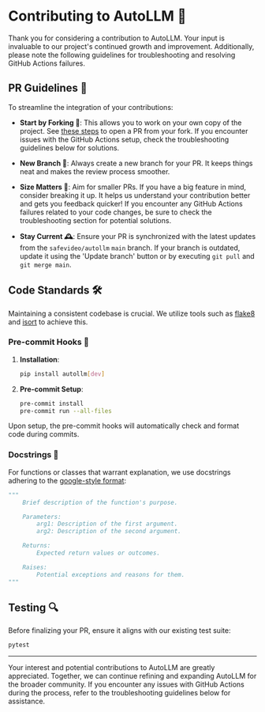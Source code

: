 # Contributing to AutoLLM 🌟

Thank you for considering a contribution to AutoLLM. Your input is invaluable to our project's continued growth and improvement. Additionally, please note the following guidelines for troubleshooting and resolving GitHub Actions failures.

## PR Guidelines 📝

To streamline the integration of your contributions:

- **Start by Forking 🍴**: This allows you to work on your own copy of the project. See [these steps](https://docs.github.com/en/pull-requests/collaborating-with-pull-requests/proposing-changes-to-your-work-with-pull-requests/creating-a-pull-request-from-a-fork) to open a PR from your fork. If you encounter issues with the GitHub Actions setup, check the troubleshooting guidelines below for solutions.

- **New Branch 🌱**: Always create a new branch for your PR. It keeps things neat and makes the review process smoother.

- **Size Matters 📏**: Aim for smaller PRs. If you have a big feature in mind, consider breaking it up. It helps us understand your contribution better and gets you feedback quicker! If you encounter any GitHub Actions failures related to your code changes, be sure to check the troubleshooting section for potential solutions.

- **Stay Current 🕰️**: Ensure your PR is synchronized with the latest updates from the `safevideo/autollm` `main` branch. If your branch is outdated, update it using the 'Update branch' button or by executing `git pull` and `git merge main`.

## Code Standards 🛠️

Maintaining a consistent codebase is crucial. We utilize tools such as [flake8](https://flake8.pycqa.org/en/latest/) and [isort](https://pycqa.github.io/isort/) to achieve this.

### Pre-commit Hooks 🔗

1. **Installation**:

   ```bash
   pip install autollm[dev]
   ```

1. **Pre-commit Setup**:

   ```bash
   pre-commit install
   pre-commit run --all-files
   ```

Upon setup, the pre-commit hooks will automatically check and format code during commits.

### Docstrings 📜

For functions or classes that warrant explanation, we use docstrings adhering to the [google-style format](https://google.github.io/styleguide/pyguide.html#38-comments-and-docstrings):

```python
"""
    Brief description of the function's purpose.

    Parameters:
        arg1: Description of the first argument.
        arg2: Description of the second argument.

    Returns:
        Expected return values or outcomes.

    Raises:
        Potential exceptions and reasons for them.
"""
```

## Testing 🔍

Before finalizing your PR, ensure it aligns with our existing test suite:

```bash
pytest
```

______________________________________________________________________

Your interest and potential contributions to AutoLLM are greatly appreciated. Together, we can continue refining and expanding AutoLLM for the broader community. If you encounter any issues with GitHub Actions during the process, refer to the troubleshooting guidelines below for assistance.
